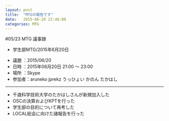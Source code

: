 ```yaml
---
layout: post
title:  "MTGの報告です"
date:   2015-06-20 22:46:00
categories: MTG
---
```


#05/23 MTG 議事録

* 学生部MTG/2015年6月20日

- 議題 ：2015/06/20
- 日時 ：2015年06月20日 21:00 ～ 23:00
- 場所 ：Skype
- 参加者：aruneko jprekz うっひょい かのん たかはし

---

- 千歳科学技術大学のたかはしさんが新規加入した
- OSCの決算およびKPTを行った
- 学生部の目的について再考した
- LOCAL総会に向けた諸報告を行った

